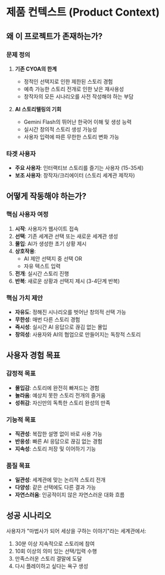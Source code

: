 # 제품 컨텍스트 (Product Context)

## 왜 이 프로젝트가 존재하는가?

### 문제 정의
1. **기존 CYOA의 한계**
   - 정적인 선택지로 인한 제한된 스토리 경험
   - 예측 가능한 스토리 전개로 인한 낮은 재사용성
   - 창작자의 모든 시나리오를 사전 작성해야 하는 부담

2. **AI 스토리텔링의 기회**
   - Gemini Flash의 뛰어난 한국어 이해 및 생성 능력
   - 실시간 창의적 스토리 생성 가능성
   - 사용자 입력에 따른 무한한 스토리 변화 가능

### 타겟 사용자
- **주요 사용자**: 인터랙티브 스토리를 즐기는 사용자 (15-35세)
- **보조 사용자**: 창작자/크리에이터 (스토리 세계관 제작자)

## 어떻게 작동해야 하는가?

### 핵심 사용자 여정
1. **시작**: 사용자가 웹사이트 접속
2. **선택**: 기존 세계관 선택 또는 새로운 세계관 생성
3. **몰입**: AI가 생성한 초기 상황 제시
4. **상호작용**: 
   - AI 제안 선택지 중 선택 OR
   - 자유 텍스트 입력
5. **전개**: 실시간 스토리 진행
6. **반복**: 새로운 상황과 선택지 제시 (3-4단계 반복)

### 핵심 가치 제안
- **자유도**: 정해진 시나리오를 벗어난 창의적 선택 가능
- **무한성**: 매번 다른 스토리 경험
- **즉시성**: 실시간 AI 응답으로 끊김 없는 몰입
- **창의성**: 사용자와 AI의 협업으로 만들어지는 독창적 스토리

## 사용자 경험 목표

### 감정적 목표
- **몰입감**: 스토리에 완전히 빠져드는 경험
- **놀라움**: 예상치 못한 스토리 전개의 즐거움
- **성취감**: 자신만의 독특한 스토리 완성의 만족

### 기능적 목표
- **직관성**: 복잡한 설명 없이 바로 사용 가능
- **반응성**: 빠른 AI 응답으로 끊김 없는 경험
- **지속성**: 스토리 저장 및 이어하기 기능

### 품질 목표
- **일관성**: 세계관에 맞는 논리적 스토리 전개
- **다양성**: 같은 선택에도 다른 결과 가능
- **자연스러움**: 인공적이지 않은 자연스러운 대화 흐름

## 성공 시나리오
사용자가 "마법사가 되어 세상을 구하는 이야기"라는 세계관에서:
1. 30분 이상 지속적으로 스토리에 참여
2. 10회 이상의 의미 있는 선택/입력 수행
3. 만족스러운 스토리 결말에 도달
4. 다시 플레이하고 싶다는 욕구 생성 
